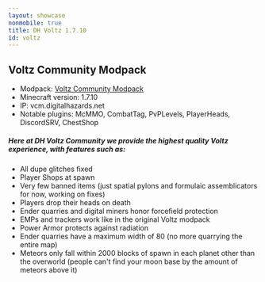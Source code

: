 ```yaml
---
layout: showcase
nonmobile: true
title: DH Voltz 1.7.10
id: voltz
---
```

## Voltz Community Modpack
- Modpack: [Voltz Community Modpack](https://voltzmodpack.com)
- Minecraft version: 1.7.10
- IP: vcm.digitalhazards.net
- Notable plugins: McMMO, CombatTag, PvPLevels, PlayerHeads, DiscordSRV, ChestShop

##### Here at DH Voltz Community we provide the highest quality Voltz experience, with features such as:
- All dupe glitches fixed
- Player Shops at spawn
- Very few banned items (just spatial pylons and formulaic assemblicators for now, working on fixes)
- Players drop their heads on death
- Ender quarries and digital miners honor forcefield protection
- EMPs and trackers work like in the original Voltz modpack
- Power Armor protects against radiation
- Ender quarries have a maximum width of 80 (no more quarrying the entire map)
- Meteors only fall within 2000 blocks of spawn in each planet other than the overworld (people can't find your moon base by the amount of meteors above it)
